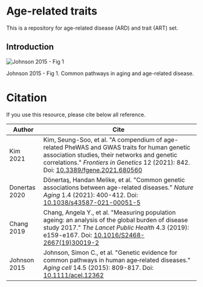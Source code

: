 # Age-related traits

This is a repository for age-related disease (ARD) and trait (ART) set.



## Introduction

![Johnson 2015 - Fig 1](https://onlinelibrary.wiley.com/cms/asset/7ad7494e-2143-4bf8-a692-47ae8e8055d1/acel12362-fig-0001-m.png)

Johnson 2015 - Fig 1. Common pathways in aging and age-related disease.



# Citation

If you use this resource, please cite below all reference.

| Author        | Cite                                                         |
| ------------- | ------------------------------------------------------------ |
| Kim 2021      | Kim, Seung-Soo, et al. "A compendium of age-related PheWAS and GWAS traits for human genetic association studies, their networks and genetic correlations." *Frontiers in Genetics* 12 (2021): 842. Doi: [10.3389/fgene.2021.680560](https://doi.org/10.3389/fgene.2021.680560) |
| Donertas 2020 | Dönertaş, Handan Melike, et al. "Common genetic associations between age-related diseases." *Nature Aging* 1.4 (2021): 400-412. Doi: [10.1038/s43587-021-00051-5](https://doi.org/10.1038/s43587-021-00051-5) |
| Chang 2019    | Chang, Angela Y., et al. "Measuring population ageing: an analysis of the global burden of disease study 2017." *The Lancet Public Health* 4.3 (2019): e159-e167. Doi: [10.1016/S2468-2667(19)30019-2](https://doi.org/10.1016/S2468-2667(19)30019-2) |
| Johnson 2015  | Johnson, Simon C., et al. "Genetic evidence for common pathways in human age‐related diseases." *Aging cell* 14.5 (2015): 809-817. Doi: [10.1111/acel.12362](https://doi.org/10.1111/acel.12362) |

